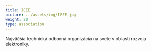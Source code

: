 ```yaml
---
title: IEEE
picture: ../assets/img/IEEE.jpg
weight: 20
type: association
---
```


Najväčšia technická odborná organizácia na svete v oblasti rozvoja elektroniky.
